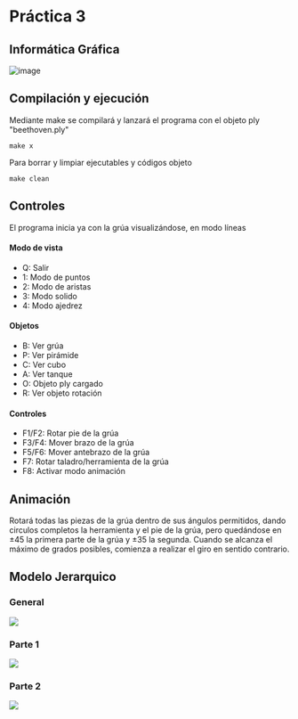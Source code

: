 # Práctica 3
## Informática Gráfica

![image](https://i.imgur.com/BOOx8eI.png)

## Compilación y ejecución
Mediante make se compilará y lanzará el programa con el objeto ply "beethoven.ply"
```
make x
```

Para borrar y limpiar ejecutables y códigos objeto

```
make clean
```

## Controles
El programa inicia ya con la grúa visualizándose, en modo líneas
#### Modo de vista
- Q: Salir
- 1: Modo de puntos
- 2: Modo de aristas
- 3: Modo solido
- 4: Modo ajedrez

#### Objetos
- B: Ver grúa
- P: Ver pirámide
- C: Ver cubo
- A: Ver tanque
- O: Objeto ply cargado
- R: Ver objeto rotación

#### Controles
- F1/F2: Rotar pie de la grúa
- F3/F4: Mover brazo de la grúa
- F5/F6: Mover antebrazo de la grúa
- F7: Rotar taladro/herramienta de la grúa
- F8: Activar modo animación

## Animación
Rotará todas las piezas de la grúa dentro de sus ángulos permitidos, dando circulos completos la herramienta y el pie de la grúa, pero quedándose en ±45 la primera parte de la grúa y ±35 la segunda. Cuando se alcanza el máximo de grados posibles, comienza a realizar el giro en sentido contrario.

## Modelo Jerarquico
### General
![](https://i.imgur.com/HdfXbYB.png)

### Parte 1
![](https://i.imgur.com/QFGRZEg.png)

### Parte 2
![](https://i.imgur.com/pt19ubp.png)